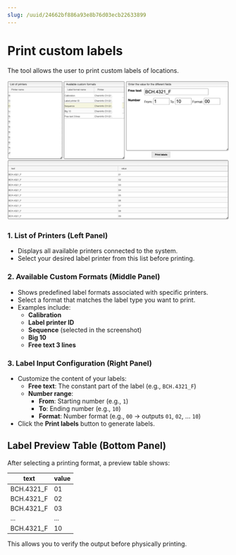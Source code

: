 ```yaml
---
slug: /uuid/24662bf886a93e8b76d03ecb22633899
---
```


# Print custom labels

The tool allows the user to print custom labels of locations.

![Print custom labels](view_print_custom.png)


### 1. List of Printers (Left Panel)
- Displays all available printers connected to the system.
- Select your desired label printer from this list before printing.

### 2. Available Custom Formats (Middle Panel)
- Shows predefined label formats associated with specific printers.
- Select a format that matches the label type you want to print.
- Examples include:
  - **Calibration**
  - **Label printer ID**
  - **Sequence** (selected in the screenshot)
  - **Big 10**
  - **Free text 3 lines**

### 3. Label Input Configuration (Right Panel)
- Customize the content of your labels:
  - **Free text**: The constant part of the label (e.g., `BCH.4321_F`)
  - **Number range**:
    - **From**: Starting number (e.g., `1`)
    - **To**: Ending number (e.g., `10`)
    - **Format**: Number format (e.g., `00` $\to$ outputs `01`, `02`, ... `10`)
- Click the **Print labels** button to generate labels.

## Label Preview Table (Bottom Panel)

After selecting a printing format, a preview table shows:

| text        | value |
|-------------|-------|
| BCH.4321_F  | 01    |
| BCH.4321_F  | 02    |
| BCH.4321_F  | 03    |
| ...         | ...   |
| BCH.4321_F  | 10    |

This allows you to verify the output before physically printing.
